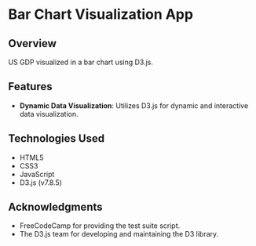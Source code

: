 # Bar Chart Visualization App

## Overview
US GDP visualized in a bar chart using D3.js.

## Features
- **Dynamic Data Visualization**: Utilizes D3.js for dynamic and interactive data visualization.

## Technologies Used
- HTML5
- CSS3
- JavaScript
- D3.js (v7.8.5)

## Acknowledgments
- FreeCodeCamp for providing the test suite script.
- The D3.js team for developing and maintaining the D3 library.